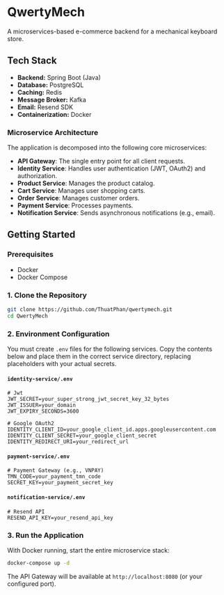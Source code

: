# QwertyMech

A microservices-based e-commerce backend for a mechanical keyboard store.

## Tech Stack

* **Backend:** Spring Boot (Java)
* **Database:** PostgreSQL
* **Caching:** Redis
* **Message Broker:** Kafka
* **Email:** Resend SDK
* **Containerization:** Docker

### Microservice Architecture

The application is decomposed into the following core microservices:

* **API Gateway**: The single entry point for all client requests.
* **Identity Service**: Handles user authentication (JWT, OAuth2) and authorization.
* **Product Service**: Manages the product catalog.
* **Cart Service**: Manages user shopping carts.
* **Order Service**: Manages customer orders.
* **Payment Service**: Processes payments.
* **Notification Service**: Sends asynchronous notifications (e.g., email).

## Getting Started

### Prerequisites

* Docker
* Docker Compose

### 1. Clone the Repository

```bash
git clone https://github.com/ThuatPhan/qwertymech.git
cd QwertyMech
```

### 2. Environment Configuration

You must create `.env` files for the following services. Copy the contents below and place them in the correct service
directory, replacing placeholders with your actual secrets.

#### `identity-service/.env`

```env
# Jwt
JWT_SECRET=your_super_strong_jwt_secret_key_32_bytes
JWT_ISSUER=your_domain
JWT_EXPIRY_SECONDS=3600

# Google OAuth2
IDENTITY_CLIENT_ID=your_google_client_id.apps.googleusercontent.com
IDENTITY_CLIENT_SECRET=your_google_client_secret
IDENTITY_REDIRECT_URI=your_redirect_url
```

#### `payment-service/.env`

```env
# Payment Gateway (e.g., VNPAY)
TMN_CODE=your_payment_tmn_code
SECRET_KEY=your_payment_secret_key
```

#### `notification-service/.env`

```env
# Resend API
RESEND_API_KEY=your_resend_api_key
```

### 3. Run the Application

With Docker running, start the entire microservice stack:

```bash
docker-compose up -d
```

The API Gateway will be available at `http://localhost:8080` (or your configured port).
